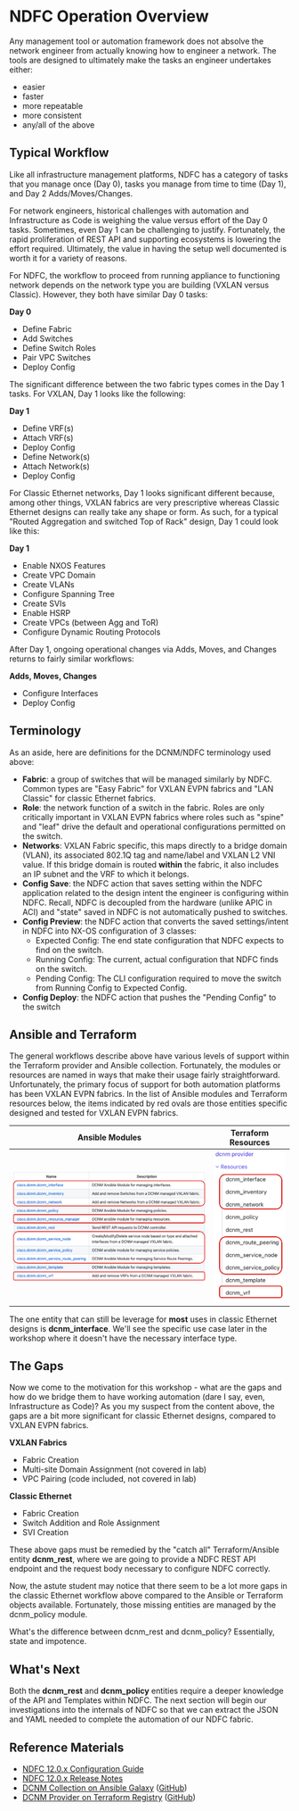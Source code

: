 # NDFC Operation Overview

Any management tool or automation framework does not absolve the network engineer from actually knowing how to engineer a network. The tools are designed to ultimately make the tasks an engineer undertakes either:

- easier
- faster
- more repeatable
- more consistent
- any/all of the above

## Typical Workflow

Like all infrastructure management platforms, NDFC has a category of tasks that you manage once (Day 0), tasks you manage from time to time (Day 1), and Day 2 Adds/Moves/Changes.

For network engineers, historical challenges with automation and Infrastructure as Code is weighing the value versus effort of the Day 0 tasks.  Sometimes, even Day 1 can be challenging to justify. Fortunately, the rapid proliferation of REST API and supporting ecosystems is lowering the effort required. Ultimately, the value in having the setup well documented is worth it for a variety of reasons.

For NDFC, the workflow to proceed from running appliance to functioning network depends on the network type you are building (VXLAN versus Classic).  However, they both have similar Day 0 tasks:

**Day 0**
- Define Fabric
- Add Switches
- Define Switch Roles
- Pair VPC Switches
- Deploy Config

The significant difference between the two fabric types comes in the Day 1 tasks. For VXLAN, Day 1 looks like the following:

**Day 1**
- Define VRF(s)
- Attach VRF(s)
- Deploy Config
- Define Network(s)
- Attach Network(s)
- Deploy Config

For Classic Ethernet networks, Day 1 looks significant different because, among other things, VXLAN fabrics are very prescriptive whereas Classic Ethernet designs can really take any shape or form. As such, for a typical "Routed Aggregation and switched Top of Rack" design, Day 1 could look like this:

**Day 1**
- Enable NXOS Features
- Create VPC Domain
- Create VLANs
- Configure Spanning Tree
- Create SVIs
- Enable HSRP
- Create VPCs (between Agg and ToR)
- Configure Dynamic Routing Protocols

After Day 1, ongoing operational changes via Adds, Moves, and Changes returns to fairly similar workflows:

**Adds, Moves, Changes**
- Configure Interfaces
- Deploy Config

## Terminology

As an aside, here are definitions for the DCNM/NDFC terminology used above:

- **Fabric**: a group of switches that will be managed similarly by NDFC. Common types are "Easy Fabric" for VXLAN EVPN fabrics and "LAN Classic" for classic Ethernet fabrics.
- **Role**: the network function of a switch in the fabric. Roles are only critically important in VXLAN EVPN fabrics where roles such as "spine" and "leaf" drive the default and operational configurations permitted on the switch.
- **Networks**: VXLAN Fabric specific, this maps directly to a bridge domain (VLAN), its associated 802.1Q tag and name/label and VXLAN L2 VNI value. If this bridge domain is routed **within** the fabric, it also includes an IP subnet and the VRF to which it belongs.
- **Config Save**: the NDFC action that saves setting within the NDFC application related to the design intent the engineer is configuring within NDFC. Recall, NDFC is decoupled from the hardware (unlike APIC in ACI) and "state" saved in NDFC is not automatically pushed to switches.
- **Config Preview**: the NDFC action that converts the saved settings/intent in NDFC into NX-OS configuration of 3 classes:
    - Expected Config: The end state configuration that NDFC expects to find on the switch.
    - Running Config: The current, actual configuration that NDFC finds on the switch.
    - Pending Config: The CLI configuration required to move the switch from Running Config to Expected Config.
- **Config Deploy**: the NDFC action that pushes the "Pending Config" to the switch

## Ansible and Terraform

The general workflows describe above have various levels of support within the Terraform provider and Ansible collection. Fortunately, the modules or resources are named in ways that make their usage fairly straightforward. Unfortunately, the primary focus of support for both automation platforms has been VXLAN EVPN fabrics. In the list of Ansible modules and Terraform resources below, the items indicated by red ovals are those entities specific designed and tested for VXLAN EVPN fabrics.

| **Ansible Modules** | **Terraform Resources** |
| ------------------- | ----------------------- |
| ![Ansible Modules](./images/intro/ansible-modules-vxlan.png) | ![Terraform Resources](./images/intro/terraform-resources-vxlan.png) |

The one entity that can still be leverage for **most** uses in classic Ethernet designs is **dcnm_interface**. We'll see the specific use case later in the workshop where it doesn't have the necessary interface type.

## The Gaps

Now we come to the motivation for this workshop - what are the gaps and how do we bridge them to have working automation (dare I say, even, Infrastructure as Code)? As you my suspect from the content above, the gaps are a bit more significant for classic Ethernet designs, compared to VXLAN EVPN fabrics.

**VXLAN Fabrics**

- Fabric Creation
- Multi-site Domain Assignment (not covered in lab)
- VPC Pairing (code included, not covered in lab)

**Classic Ethernet**

- Fabric Creation
- Switch Addition and Role Assignment
- SVI Creation

These above gaps must be remedied by the "catch all" Terraform/Ansible entity **dcnm_rest**, where we are going to provide a NDFC REST API endpoint and the request body necessary to configure NDFC correctly.

Now, the astute student may notice that there seem to be a lot more gaps in the classic Ethernet workflow above compared to the Ansible or Terraform objects available. Fortunately, those missing entities are managed by the dcnm_policy module.

What's the difference between dcnm_rest and dcnm_policy? Essentially, state and impotence.

## What's Next

Both the **dcnm_rest** and **dcnm_policy** entities require a deeper knowledge of the API and Templates within NDFC. The next section will begin our investigations into the internals of NDFC so that we can extract the JSON and YAML needed to complete the automation of our NDFC fabric.

## Reference Materials

- [NDFC 12.0.x Configuration Guide](https://www.cisco.com/c/en/us/td/docs/dcn/ndfc/1201/configuration/fabric-controller/cisco-ndfc-fabric-controller-configuration-guide-1201.html)
- [NDFC 12.0.x Release Notes](https://www.cisco.com/c/en/us/td/docs/dcn/ndfc/1202/release-notes/cisco-ndfc-release-notes-1202.html)
- [DCNM Collection on Ansible Galaxy](https://galaxy.ansible.com/cisco/dcnm) ([GitHub](https://github.com/CiscoDevNet/ansible-dcnm))
- [DCNM Provider on Terraform Registry](https://registry.terraform.io/providers/CiscoDevNet/dcnm/latest) ([GitHub](https://github.com/CiscoDevNet/terraform-provider-dcnm))
